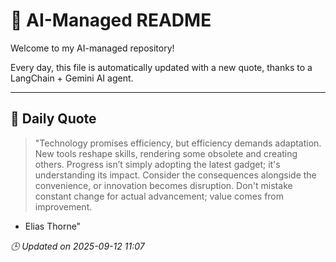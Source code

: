 # 🧠 AI-Managed README

Welcome to my AI-managed repository!

Every day, this file is automatically updated with a new quote, thanks to a LangChain + Gemini AI agent.

---

## 📅 Daily Quote

> "Technology promises efficiency, but efficiency demands adaptation.
New tools reshape skills, rendering some obsolete and creating others.
Progress isn’t simply adopting the latest gadget; it's understanding its impact.
Consider the consequences alongside the convenience, or innovation becomes disruption.
Don't mistake constant change for actual advancement; value comes from improvement.
- Elias Thorne"

*🕒 Updated on 2025-09-12 11:07*